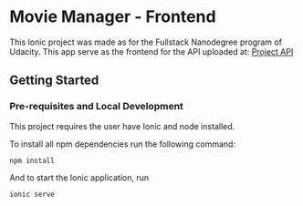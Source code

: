 # Movie Manager - Frontend

This Ionic project was made as for the Fullstack Nanodegree program of Udacity. 
This app serve as the frontend for the API uploaded at:
[Project API](https://github.com/jlcruza/jorge-casting-agency)

## Getting Started
### Pre-requisites and Local Development

This project requires the user have Ionic and node installed.

To install all npm dependencies run the following command:
```
npm install
```

And to start the Ionic application, run
```
ionic serve
```